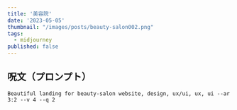 ```yaml
---
title: '美容院'
date: '2023-05-05'
thumbnail: "/images/posts/beauty-salon002.png"
tags:
  - midjourney
published: false
---
```


## 呪文（プロンプト）
```
Beautiful landing for beauty-salon website, design, ux/ui, ux, ui --ar 3:2 --v 4 --q 2
```